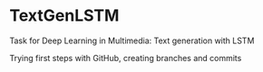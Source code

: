 # TextGenLSTM
Task for Deep Learning in Multimedia: Text generation with LSTM

Trying first steps with GitHub, creating branches and commits

